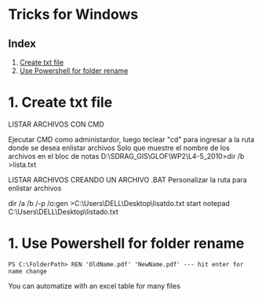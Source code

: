 # Tricks for Windows
## Index
1. [Create txt file](#id1)
2. [Use Powershell for folder rename](#id2)

# 1. Create txt file <a named="id1"></a>
LISTAR ARCHIVOS CON CMD

Ejecutar CMD como administardor, luego teclear "cd" para ingresar a la ruta donde se desea enlistar archivos
Solo que muestre el nombre de los archivos en el bloc de notas
D:\SDRAG_GIS\GLOF\WP2\L4-5_2010>dir /b >lista.txt


LISTAR ARCHIVOS CREANDO UN ARCHIVO .BAT
Personalizar la ruta para enlistar archivos

dir /a /b /-p /o:gen >C:\Users\DELL\Desktop\lisatdo.txt
start notepad C:\Users\DELL\Desktop\listado.txt

# 1. Use Powershell for folder rename <a named="id2"></a>
```dos
PS C:\FolderPath> REN 'OldName.pdf' 'NewName.pdf' --- hit enter for name change
```
You can automatize with an excel table for many files
